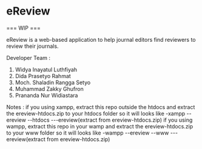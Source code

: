 # eReview

=== WIP ===

eReview is a web-based application to help journal editors find reviewers to review their journals.

Developer Team :
1. Widya Inayatul Luthfiyah
2. Dida Prasetyo Rahmat
3. Moch. Shaladin Rangga Setyo
4. Muhammad Zakky Ghufron
5. Prananda Nur Widiastara

Notes :
if you using xampp, extract this repo outside the htdocs and extract the ereview-htdocs.zip to your htdocs folder
so it will looks like
-xampp
--ereview
--htdocs
---ereview(extract from ereview-htdocs.zip)
if you using wampp, extract this repo in your wamp and extract the ereview-htdocs.zip to your www folder
so it will looks like
-wampp
--ereview
--www
---ereview(extract from ereview-htdocs.zip)